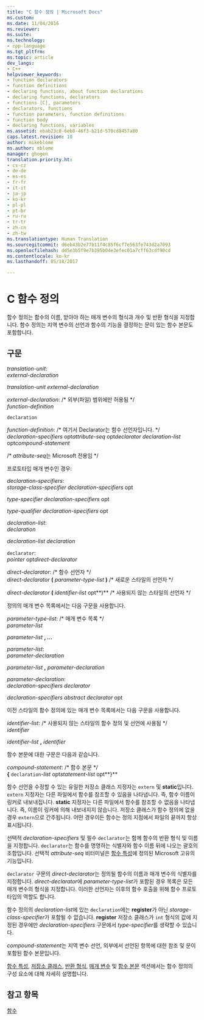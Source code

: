```yaml
---
title: "C 함수 정의 | Microsoft Docs"
ms.custom: 
ms.date: 11/04/2016
ms.reviewer: 
ms.suite: 
ms.technology:
- cpp-language
ms.tgt_pltfrm: 
ms.topic: article
dev_langs:
- C++
helpviewer_keywords:
- function declarators
- function definitions
- declaring functions, about function declarations
- declaring functions, declarators
- functions [C], parameters
- declarators, functions
- function parameters, function definitions
- function body
- declaring functions, variables
ms.assetid: ebab23c8-6eb8-46f3-b21d-570cd8457a80
caps.latest.revision: 10
author: mikeblome
ms.author: mblome
manager: ghogen
translation.priority.ht:
- cs-cz
- de-de
- es-es
- fr-fr
- it-it
- ja-jp
- ko-kr
- pl-pl
- pt-br
- ru-ru
- tr-tr
- zh-cn
- zh-tw
ms.translationtype: Human Translation
ms.sourcegitcommit: d6eb43b2e77b11f4c85f6cf7e563fe743d2a7093
ms.openlocfilehash: dd5e3b5f9e7b395b04e3efec01a7cff63cdf90cd
ms.contentlocale: ko-kr
ms.lasthandoff: 05/18/2017

---
```

# <a name="c-function-definitions"></a>C 함수 정의
함수 정의는 함수의 이름, 받아야 하는 매개 변수의 형식과 개수 및 반환 형식을 지정합니다. 함수 정의는 지역 변수의 선언과 함수의 기능을 결정하는 문이 있는 함수 본문도 포함합니다.  
  
## <a name="syntax"></a>구문  
 *translation-unit*:  
 *external-declaration*  
  
 *translation-unit external-declaration*  
  
 *external-declaration*: /\* 외부(파일) 범위에만 허용됨 \*/  
 *function-definition*  
  
 `declaration`  
  
 *function-definition*: /\* 여기서 Declarator는 함수 선언자입니다. \*/  
 *declaration-specifiers* opt*attribute-seq* opt*declarator declaration-list* opt*compound-statement*  
  
 /\* *attribute-seq*는 Microsoft 전용임 */  
  
 프로토타입 매개 변수인 경우:  
  
 *declaration-specifiers*:  
 *storage-class-specifier declaration-specifiers* opt  
  
 *type-specifier declaration-specifiers* opt  
  
 *type-qualifier declaration-specifiers* opt  
  
 *declaration-list*:  
 *declaration*  
  
 *declaration-list declaration*  
  
 `declarator`:  
 *pointer* opt*direct-declarator*  
  
 *direct-declarator*: /\* 함수 선언자 \*/  
 *direct-declarator*  **(**  *parameter-type-list*  **)** /* 새로운 스타일의 선언자 \*/  
  
 *direct-declarator*  **(**  *identifier-list* opt**)** /* 사용되지 않는 스타일의 선언자 \*/  
  
 정의의 매개 변수 목록에서는 다음 구문을 사용합니다.  
  
 *parameter-type-list*: /\* 매개 변수 목록 \*/  
 *parameter-list*  
  
 *parameter-list* **, ...**  
  
 *parameter-list*:  
 *parameter-declaration*  
  
 *parameter-list* **,**  *parameter-declaration*  
  
 *parameter-declaration*:  
 *declaration-specifiers declarator*  
  
 *declaration-specifiers abstract declarator* opt  
  
 이전 스타일의 함수 정의에 있는 매개 변수 목록에서는 다음 구문을 사용합니다.  
  
 *identifier-list*: /\* 사용되지 않는 스타일의 함수 정의 및 선언에 사용됨 \*/  
 *identifier*  
  
 *identifier-list* **,**  *identifier*  
  
 함수 본문에 대한 구문은 다음과 같습니다.  
  
 *compound-statement*: /\* 함수 본문 \*/  
 **{**  `declaration`-*list* opt*statement-list* opt**}**  
  
 함수 선언을 수정할 수 있는 유일한 저장소 클래스 지정자는 `extern` 및 **static**입니다. `extern` 지정자는 다른 파일에서 함수를 참조할 수 있음을 나타냅니다. 즉, 함수 이름이 링커로 내보내집니다. **static** 지정자는 다른 파일에서 함수를 참조할 수 없음을 나타냅니다. 즉, 이름이 링커에 의해 내보내지지 않습니다. 저장소 클래스가 함수 정의에 없을 경우 `extern`으로 간주됩니다. 어떤 경우이든 함수는 정의 지점에서 파일의 끝까지 항상 표시됩니다.  
  
 선택적 *declaration-specifiers* 및 필수 `declarator`는 함께 함수의 반환 형식 및 이름을 지정합니다. `declarator`는 함수를 명명하는 식별자와 함수 이름 뒤에 나오는 괄호의 조합입니다. 선택적 *attribute-seq* 비터미널은 [함수 특성](../c-language/function-attributes.md)에 정의된 Microsoft 고유의 기능입니다.  
  
 `declarator` 구문의 *direct-declarator*는 정의될 함수의 이름과 매개 변수의 식별자를 지정합니다. *direct-declarator*에 *parameter-type-list*가 포함된 경우 목록은 모든 매개 변수의 형식을 지정합니다. 이러한 선언자는 이후의 함수 호출을 위해 함수 프로토타입의 역할도 합니다.  
  
 함수 정의의 *declaration-list*에 있는 `declaration`에는 **register**가 아닌 *storage-class-specifier*가 포함될 수 없습니다. **register** 저장소 클래스가 `int` 형식의 값에 지정된 경우에만 *declaration-specifiers* 구문에서 *type-specifier*를 생략할 수 있습니다.  
  
 *compound-statement*는 지역 변수 선언, 외부에서 선언된 항목에 대한 참조 및 문이 포함된 함수 본문입니다.  
  
 [함수 특성](../c-language/function-attributes.md), [저장소 클래스](../c-language/storage-class.md), [반환 형식](../c-language/return-type.md), [매개 변수](../c-language/parameters.md) 및 [함수 본문](../c-language/function-body.md) 섹션에서는 함수 정의의 구성 요소에 대해 자세히 설명합니다.  
  
## <a name="see-also"></a>참고 항목  
 [함수](../c-language/functions-c.md)

